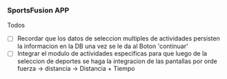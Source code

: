 ### SportsFusion APP

Todos

- [ ] Recordar que los datos de seleccion multiples de actividades persisten la informacion en la DB una vez se le da al Boton 'continuar'
- [ ] Integrar el modulo de actividades especificas para que luego de la seleccion de deportes se haga la integracion de las pantallas por orde fuerza -> distancia -> Distancia + Tiempo
